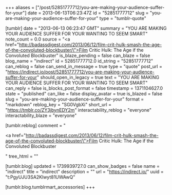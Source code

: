 +++
aliases = ["/post/52851777712/you-are-making-your-audience-suffer-for-your"]
date = 2013-06-13T06:23:47Z
id = "52851777712"
slug = "you-are-making-your-audience-suffer-for-your"
type = "tumblr-quote"

[tumblr]
date = "2013-06-13 06:23:47 GMT"
summary = "YOU ARE MAKING YOUR AUDIENCE SUFFER FOR YOUR WANTING TO SEEM SMART"
note_count = 0.0
source = "<a href=\"http://badassdigest.com/2013/06/12/film-crit-hulk-smash-the-age-of-the-convoluted-blockbuster/\">Film Critic Hulk: The Age if the Convoluted Blockbuster</a>"
is_blaze_pending = false
can_blaze = false
blog_name = "indirect"
id = 52851777712.0
id_string = "52851777712"
can_reblog = false
can_send_in_message = true
type = "quote"
post_url = "https://indirect.io/post/52851777712/you-are-making-your-audience-suffer-for-your"
should_open_in_legacy = true
text = "YOU ARE MAKING YOUR AUDIENCE SUFFER FOR YOUR WANTING TO SEEM SMART"
can_reply = false
is_blocks_post_format = false
timestamp = 1371104627.0
state = "published"
can_like = false
display_avatar = true
is_blazed = false
slug = "you-are-making-your-audience-suffer-for-your"
format = "markdown"
reblog_key = "SG0VgbXi"
short_url = "https://tmblr.co/ZY3jbynEDY2m"
interactability_reblog = "everyone"
interactability_blaze = "everyone"

[tumblr.reblog]
comment = "<p><a href=\"http://badassdigest.com/2013/06/12/film-crit-hulk-smash-the-age-of-the-convoluted-blockbuster/\">Film Critic Hulk: The Age if the Convoluted Blockbuster</a></p>"
tree_html = ""

[tumblr.blog]
updated = 1739939727.0
can_show_badges = false
name = "indirect"
title = "indirect"
description = ""
url = "https://indirect.io/"
uuid = "t:PgyUJU3SA2Klwyt81UWAwQ"

[tumblr.blog.tumblrmart_accessories]
+++
